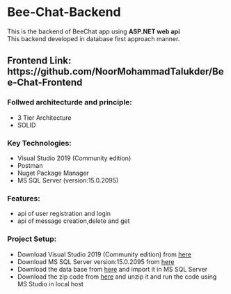 # Bee-Chat-Backend

This is the backend of BeeChat app using <b>ASP.NET web api</b><br>
This backend developed in database first approach manner.
<h2>Frontend Link: https://github.com/NoorMohammadTalukder/Bee-Chat-Frontend
<h3>Follwed architecturde and principle: </h3>
<ul>
  <li>3 Tier Architecture</li>
  <li>SOLID</li>
</ul>

<h3>Key Technologies: </h3>
<ul>
  <li>Visual Studio 2019 (Community edition)</li>
  <li>Postman</li>
  <li>Nuget Package Manager</li>
  <li>MS SQL Server (version:15.0.2095)</li>
</ul>

<h3>Features: </h3>
<ul>
  <li>api of user registration and login</li>
  <li>api of message creation,delete and get</li>
</ul>

<h3>Project Setup: </h3>
<ul>
  <li>Download Visual Studio 2019 (Community edition) from <a href="https://visualstudio.microsoft.com/vs/older-downloads/">here</a> </li>
  <li>Download MS SQL Server version:15.0.2095 from <a href="https://sqlserverbuilds.blogspot.com/2019/01/sql-server-2019-versions.html">here</a></li>
  <li>Download the data base from <a href="https://drive.google.com/file/d/110hRd45ckprJGE10dUB7faNyWYGOFGlK/view?usp=sharing">here</a> and import it in MS SQL Server   </li>
  <li>Download the zip code from <a href="https://github.com/NoorMohammadTalukder/Bee-Chat-Backend/archive/refs/heads/main.zip">here</a> and unzip it and run the code   using MS Studio in local host  </li>
</ul>


